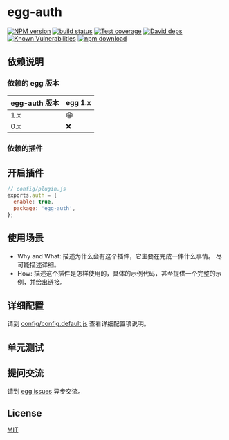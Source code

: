 # egg-auth

[![NPM version][npm-image]][npm-url]
[![build status][travis-image]][travis-url]
[![Test coverage][codecov-image]][codecov-url]
[![David deps][david-image]][david-url]
[![Known Vulnerabilities][snyk-image]][snyk-url]
[![npm download][download-image]][download-url]

[npm-image]: https://img.shields.io/npm/v/egg-auth.svg?style=flat-square
[npm-url]: https://npmjs.org/package/egg-auth
[travis-image]: https://img.shields.io/travis/eggjs/egg-auth.svg?style=flat-square
[travis-url]: https://travis-ci.org/eggjs/egg-auth
[codecov-image]: https://img.shields.io/codecov/c/github/eggjs/egg-auth.svg?style=flat-square
[codecov-url]: https://codecov.io/github/eggjs/egg-auth?branch=master
[david-image]: https://img.shields.io/david/eggjs/egg-auth.svg?style=flat-square
[david-url]: https://david-dm.org/eggjs/egg-auth
[snyk-image]: https://snyk.io/test/npm/egg-auth/badge.svg?style=flat-square
[snyk-url]: https://snyk.io/test/npm/egg-auth
[download-image]: https://img.shields.io/npm/dm/egg-auth.svg?style=flat-square
[download-url]: https://npmjs.org/package/egg-auth

<!--
Description here.
-->

## 依赖说明

### 依赖的 egg 版本

egg-auth 版本 | egg 1.x
--- | ---
1.x | 😁
0.x | ❌

### 依赖的插件
<!--

如果有依赖其它插件，请在这里特别说明。如

- security
- multipart

-->

## 开启插件

```js
// config/plugin.js
exports.auth = {
  enable: true,
  package: 'egg-auth', 
};
```

## 使用场景

- Why and What: 描述为什么会有这个插件，它主要在完成一件什么事情。
尽可能描述详细。
- How: 描述这个插件是怎样使用的，具体的示例代码，甚至提供一个完整的示例，并给出链接。

## 详细配置

请到 [config/config.default.js](config/config.default.js) 查看详细配置项说明。

## 单元测试

<!-- 描述如何在单元测试中使用此插件，例如 schedule 如何触发。无则省略。-->

## 提问交流

请到 [egg issues](https://github.com/eggjs/egg/issues) 异步交流。

## License

[MIT](LICENSE)
